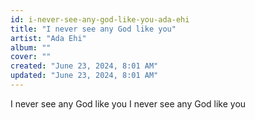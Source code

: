 ```yaml
---
id: i-never-see-any-god-like-you-ada-ehi
title: "I never see any God like you"
artist: "Ada Ehi"
album: ""
cover: ""
created: "June 23, 2024, 8:01 AM"
updated: "June 23, 2024, 8:01 AM"
---
```


I never see any God like you
I never see any God like you